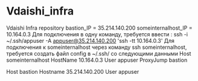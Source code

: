 # Vdaishi_infra
Vdaishi Infra repository
bastion_IP = 35.214.140.200
someinternalhost_IP = 10.164.0.3
Для подключения в одну команду, требуется ввести :
ssh -i ~/.ssh/appuser -A appuser@35.214.140.200 'ssh -tt 10.164.0.3'
Для подключения к someinternalhost через команду ssh someinternalhost, требуется создать файл config в ~/.ssh/ со следующими данными
Host someinternalhost
HostName 10.164.0.3
User appuser
ProxyJump bastion

Host bastion
Hostname 35.214.140.200
User appuser

